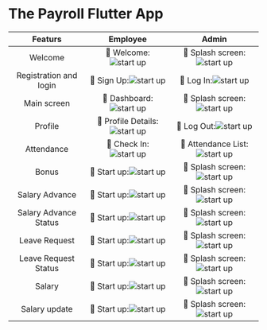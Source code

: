 # The Payroll Flutter App


|Featurs|Employee|Admin|
| :---: | :---: | :---: |
| Welcome | :pushpin: Welcome:![ start up](https://github.com/ThePayRoll-developer/the-payroll-app/blob/main/flutter_image/Payroll.png) | :pushpin: Splash screen:![ start up](https://github.com/ThePayRoll-developer/the-payroll-app/blob/main/flutter_image/Payroll.png) |
| Registration and login | :pushpin: Sign Up:![ start up](https://github.com/ThePayRoll-developer/the-payroll-app/blob/main/flutter_image/Payroll%20(2).png) | :pushpin: Log In:![ start up](https://github.com/ThePayRoll-developer/the-payroll-app/blob/main/flutter_image/Payroll%20(1).png) |
| Main screen | :pushpin: Dashboard:![ start up](https://github.com/ThePayRoll-developer/the-payroll-app/blob/main/flutter_image/Payroll%20(3).png) | :pushpin: Splash screen:![ start up](https://github.com/ThePayRoll-developer/the-payroll-app/blob/main/flutter_image/Payroll.png) |
| Profile | :pushpin: Profile Details:![ start up](https://github.com/ThePayRoll-developer/the-payroll-app/blob/main/flutter_image/Payroll%20(7).png) | :pushpin: Log Out:![ start up](https://github.com/ThePayRoll-developer/the-payroll-app/blob/main/flutter_image/Payroll%20(6).png) |
| Attendance | :pushpin: Check In:![ start up](https://github.com/ThePayRoll-developer/the-payroll-app/blob/main/flutter_image/Payroll%20(5).png) | :pushpin: Attendance List:![ start up](https://github.com/ThePayRoll-developer/the-payroll-app/blob/main/flutter_image/Payroll%20(4).png) |
| Bonus | :pushpin: Start up:![ start up](https://github.com/ThePayRoll-developer/the-payroll-app/blob/main/flutter_image/Payroll.png) | :pushpin: Splash screen:![ start up](https://github.com/ThePayRoll-developer/the-payroll-app/blob/main/flutter_image/Payroll.png) |
| Salary Advance | :pushpin: Start up:![ start up](https://github.com/ThePayRoll-developer/the-payroll-app/blob/main/flutter_image/Payroll.png) | :pushpin: Splash screen:![ start up](https://github.com/ThePayRoll-developer/the-payroll-app/blob/main/flutter_image/Payroll.png) |
| Salary Advance Status | :pushpin: Start up:![ start up](https://github.com/ThePayRoll-developer/the-payroll-app/blob/main/flutter_image/Payroll.png) | :pushpin: Splash screen:![ start up](https://github.com/ThePayRoll-developer/the-payroll-app/blob/main/flutter_image/Payroll.png) |
| Leave Request | :pushpin: Start up:![ start up](https://github.com/ThePayRoll-developer/the-payroll-app/blob/main/flutter_image/Payroll.png) | :pushpin: Splash screen:![ start up](https://github.com/ThePayRoll-developer/the-payroll-app/blob/main/flutter_image/Payroll.png) |
| Leave Request Status | :pushpin: Start up:![ start up](https://github.com/ThePayRoll-developer/the-payroll-app/blob/main/flutter_image/Payroll.png) | :pushpin: Splash screen:![ start up](https://github.com/ThePayRoll-developer/the-payroll-app/blob/main/flutter_image/Payroll.png) |
| Salary | :pushpin: Start up:![ start up](https://github.com/ThePayRoll-developer/the-payroll-app/blob/main/flutter_image/Payroll.png) | :pushpin: Splash screen:![ start up](https://github.com/ThePayRoll-developer/the-payroll-app/blob/main/flutter_image/Payroll.png) |
| Salary update | :pushpin: Start up:![ start up](https://github.com/ThePayRoll-developer/the-payroll-app/blob/main/flutter_image/Payroll.png) | :pushpin: Splash screen:![ start up](https://github.com/ThePayRoll-developer/the-payroll-app/blob/main/flutter_image/Payroll.png) |
